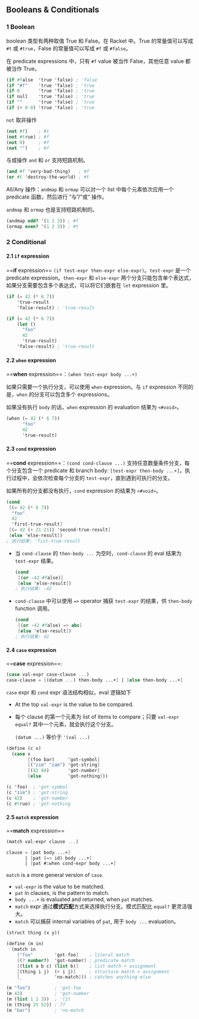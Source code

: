 ## Booleans & Conditionals

### 1 Boolean

boolean 类型有两种取值 True 和 False。在 Racket 中。True 的常量值可以写成 `#t` 或 `#true`，False 的常量值可以写成 `#f` 或 `#false`。

在 predicate expressions 中，只有 `#f` value 被当作 False，其他任意 value 都被当作 True。

```scheme
(if #false  'true 'false) ; 'false
(if "#f"    'true 'false) ; 'true
(if 0       'true 'false) ; 'true
(if null    'true 'false) ; 'true
(if ""      'true 'false) ; 'true
(if (+ 0 0) 'true 'false) ; 'true
```

`not` 取非操作

```scheme
(not #f)    ; #t
(not #true) ; #f
(not 0)     ; #f
(not "")    ; #f
```

与或操作 `and` 和 `or` 支持短路机制。

```scheme
(and #f 'very-bad-thing)   ; #f
(or #t 'destroy-the-world) ; #t
```

All/Any 操作：`andmap` 和 `ormap` 可以对一个 list 中每个元素依次应用一个 predicate 函数，然后进行 “与”/”或“ 操作。

`andmap` 和 `ormap` 也是支持短路机制的。

```scheme
(andmap odd? '(1 2 3)) ; #f
(ormap even? '(1 2 3)) ; #t
```

### 2 Conditional

#### 2.1 `if` expression

==**if** expression== `(if test-expr then-expr else-expr)`。`test-expr` 是一个 predicate expression。`then-expr` 和 `else-expr` 两个分支只能包含单个表达式，如果分支需要包含多个表达式，可以将它们嵌套在 `let` expression 里。

```scheme
(if (= 42 (* 6 7))
    'true-result
    'false-result) ; 'true-result

(if (= 42 (* 6 7))
    (let ()
      "foo"
      42
      'true-result)
    'false-result) ; 'true-result
```

#### 2.2 `when` expression

==**when** expression==：`(when test-expr body ...+)`

如果只需要一个执行分支，可以使用 `when` expression。与 `if` expression 不同的是，`when` 的分支可以包含多个 expressions。

如果没有执行 `body` 的话，`when` expression 的 evaluation 结果为 `<#void>`。

```scheme
(when (= 42 (* 6 7))
      "foo"
      42
      'true-result)
```

#### 2.3 `cond` expression

==**cond** expression==：`(cond cond-clause ...)` 支持任意数量条件分支，每个分支包含一个 predicate 和 branch body: `[test-expr then-body ...+]`。执行过程中，会依次检查每个分支的 `test-expr`，直到遇到可执行的分支。

如果所有的分支都没有执行，`cond` expression 的结果为 `<#void>`。

```scheme
(cond
 [(= 42 (* 6 7))
  "foo"
  42
  'first-true-result]
 [(= 42 (+ 21 21)) 'second-true-result]
 [else 'else-result])
; 执行结果: 'fist-true-result
```

- 当 `cond-clause` 的 `then-body ...` 为空时，`cond-clause` 的 eval 结果为 `test-expr` 结果。

  ```scheme
  (cond
   [(or -42 #false)]
   [else 'else-result])
  ; 执行结果: -42
  ```

- `cond-clause` 中可以使用 `=>` operator 捕获 `test-expr` 的结果，供 `then-body` function 调用。

  ```scheme
  (cond
   [(or -42 #false) => abs]
   [else 'else-result])
  ; 执行结果: 42
  ```

#### 2.4 `case` expression

==**case** expression==:

```scheme
(case val-expr case-clause ...)
case-clause = [(datum ...) then-body ...+] | [else then-body ...+]
```

`case` expr 和 `cond` expr 语法结构相似，eval 逻辑如下

- At the top `val-expr` is the value to be compared.

- 每个 clause 的第一个元素为 list of items to compare；只要 `val-expr` `equal?` 其中一个元素，就会执行这个分支。

  `(datum ...)` 等价于 `'(val ...)`

```scheme
(define (c x)
  (case x
        [(foo bar)     'got-symbol]
        [("zim" "zam") 'got-string]
        [(42 84)       'got-number]
        [else          'got-nothing]))

(c 'foo)  ; 'got-symbol
(c "zim") ; 'got-string
(c 42)    ; 'got-number
(c #true) ; 'got-nothing
```

#### 2.5 `match` expression

==**match** expression== 

```scheme
(match val-expr clause ...)

clause = [pat body ...+]
       | [pat (=> id) body ...+]
       | [pat #:when cond-expr body ...+]
```

`match` is a more general version of `case`.

- `val-expr` is the value to be matched.
- `pat` in clauses, is the pattern to match.
- `body ...+` is evaluated and returned, when `pat` matches.
- `match` expr 通过**模式匹配**方式来选择执行分支。模式匹配比 `equal?` 更灵活强大。
- `match` 可以捕获 internal variables of `pat`, 用于 `body ...` evaluation。

```scheme
(struct thing (x y))

(define (m in)
  (match in
    ["foo"        'got-foo]    ; literal match
    [(? number?)  'got-number] ; predicate match
    [(list a b c) (list b)]    ; list match + assignment
    [(thing i j)  (+ i j)]     ; structure match + assignment
    [_            'no-match])) ; catches anything else

(m "foo")         ; 'got-foo
(m 42)            ; 'got-number
(m (list 1 2 3))  ; '(2)
(m (thing 25 52)) ; 77
(m "bar")         ; 'no-match
```

























